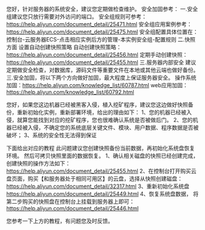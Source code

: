 您好，针对服务器的系统安全，建议您定期做检查维护。
安全加固参考：
一.安全组建议您只放行需要对外访问的端口。
安全组规则可参考：https://help.aliyun.com/document_detail/25471.html
安全组应用案例参考：https://help.aliyun.com/document_detail/25475.html
安全组配置具体位置在：
控制台-云服务器ECS-点击相应实例后方的管理-本实例安全组-配置规则
二.快照方面
设置自动创建快照策略
自动创建快照策略：https://help.aliyun.com/document_detail/25456.html
定期手动创建快照：https://help.aliyun.com/document_detail/25455.html
三.服务器内部安全
建议定期做安全检查，对数据库，源码文件等重要文件在本地或其他云端也做好备份。
三.安全加固，将以下两个方向做好加固，最大程度上保证服务器安全。
操作系统加固：https://help.aliyun.com/knowledge_list/60787.html
web应用加固：https://help.aliyun.com/knowledge_list/60792.html




您好，如果您这边机器已经被黑客入侵，植入挖矿程序，建议您这边做好快照备份，重新初始化实例，重新部署环境，给出的理由如下：
1、您的机器已经被入侵，就算您能找到对应的挖矿程序，您也很难确认系统是否被做后门。
2、您的机器已经被入侵，不确定您的系统底层关键文件、模块、用户数据、程序数据是否被破坏；
3、系统的安全性无法得到保证

下面给出对应的教程
此问题建议您创建快照备份当前数据，再初始化系统盘恢复环境。 然后可拷贝快照里面的数据恢复。
1、确认相关磁盘的快照已经创建完成，创建快照的操作方法如下：
https://help.aliyun.com/document_detail/25455.html
2、在控制台打开购买云盘页面，购买【和服务器处于相同可用区】的云盘，选择从快照创建磁盘：https://help.aliyun.com/document_detail/32317.html
3、重新初始化系统盘
https://help.aliyun.com/document_detail/25449.html
4、恢复系统盘数据， 将第二步购买的快照盘在控制台上挂载到服务器上即可：
https://help.aliyun.com/document_detail/25446.html

您参考一下上方的教程，有问题您及时反馈。